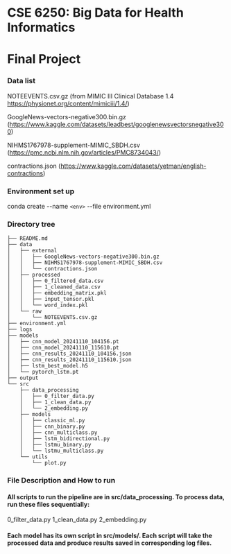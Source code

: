 # CSE 6250: Big Data for Health Informatics 

# Final Project

### Data list

NOTEEVENTS.csv.gz (from MIMIC III Clinical Database 1.4 https://physionet.org/content/mimiciii/1.4/)

GoogleNews-vectors-negative300.bin.gz (https://www.kaggle.com/datasets/leadbest/googlenewsvectorsnegative300)

NIHMS1767978-supplement-MIMIC_SBDH.csv (https://pmc.ncbi.nlm.nih.gov/articles/PMC8734043/)

contractions.json (https://www.kaggle.com/datasets/yetman/english-contractions)

### Environment set up

conda create --name `<env>` --file environment.yml

### Directory tree

```
├── README.md
├── data
│   ├── external
│   │   ├── GoogleNews-vectors-negative300.bin.gz
│   │   ├── NIHMS1767978-supplement-MIMIC_SBDH.csv
│   │   └── contractions.json
│   ├── processed
│   │   ├── 0_filtered_data.csv
│   │   ├── 1_cleaned_data.csv
│   │   ├── embedding_matrix.pkl
│   │   ├── input_tensor.pkl
│   │   └── word_index.pkl
│   └── raw
│       └── NOTEEVENTS.csv.gz
├── environment.yml
├── logs
├── models
│   ├── cnn_model_20241110_104156.pt
│   ├── cnn_model_20241110_115610.pt
│   ├── cnn_results_20241110_104156.json
│   ├── cnn_results_20241110_115610.json
│   ├── lstm_best_model.h5
│   └── pytorch_lstm.pt
├── output
└── src
    ├── data_processing
    │   ├── 0_filter_data.py
    │   ├── 1_clean_data.py
    │   └── 2_embedding.py
    ├── models
    │   ├── classic_ml.py
    │   ├── cnn_binary.py
    │   ├── cnn_multiclass.py
    │   ├── lstm_bidirectional.py
    │   ├── lstmu_binary.py
    │   └── lstmu_multiclass.py
    └── utils
        └── plot.py
```

### File Description and How to run

#### All scripts to run the pipeline are in src/data_processing. To process data, run these files sequentially:

0_filter_data.py 
1_clean_data.py
2_embedding.py


#### Each model has its own script in src/models/. Each script will take the processed data and produce results saved in corresponding log files.